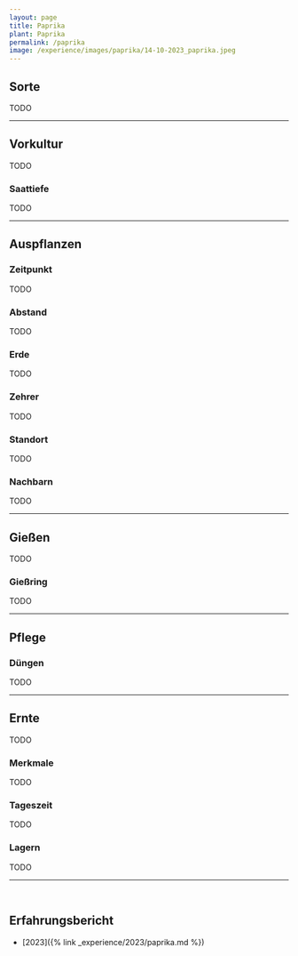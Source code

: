 ```yaml
---
layout: page
title: Paprika
plant: Paprika
permalink: /paprika
image: /experience/images/paprika/14-10-2023_paprika.jpeg
---
```




## __Sorte__
TODO

<hr>

## __Vorkultur__
TODO

### Saattiefe
TODO
<hr>

## __Auspflanzen__

### Zeitpunkt
TODO

### Abstand
TODO

### Erde
TODO

### Zehrer 
TODO

### Standort
TODO

### Nachbarn
TODO


<hr>

## __Gießen__
TODO

### Gießring
TODO
<hr>

## __Pflege__

### Düngen
TODO

<hr>

## __Ernte__
TODO

### Merkmale
TODO

### Tageszeit
TODO

### Lagern
TODO

<hr>
<br>

## __Erfahrungsbericht__

- [2023]({% link _experience/2023/paprika.md %})